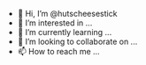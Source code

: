 - 👋 Hi, I’m @hutscheesestick
- 👀 I’m interested in ...
- 🌱 I’m currently learning ...
- 💞️ I’m looking to collaborate on ...
- 📫 How to reach me ...

<!---
hutscheesestick/hutscheesestick is a ✨ special ✨ repository because its `README.md` (this file) appears on your GitHub profile.
You can click the Preview link to take a look at your changes.
--->

